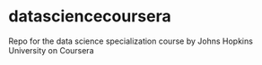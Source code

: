 # datasciencecoursera
Repo for the data science specialization course by Johns Hopkins University on Coursera
